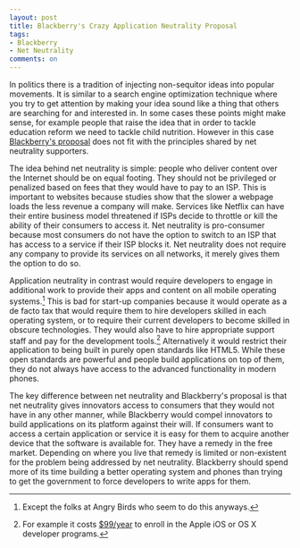 ```yaml
---
layout: post
title: Blackberry's Crazy Application Neutrality Proposal
tags: 
- Blackberry
- Net Neutrality
comments: on
---
```

In politics there is a tradition of injecting non-sequitor ideas into popular movements. It is similar to a search engine optimization technique where you try to get attention by making your idea sound like a thing that others are searching for and interested in. In some cases these points might make sense, for example people that raise the idea that in order to tackle education reform we need to tackle child nutrition. However in this case [Blackberry's proposal](http://blogs.blackberry.com/2015/01/blackberry-net-neutrality/) does not fit with the principles shared by net neutrality supporters.

The idea behind net neutrality is simple: people who deliver content over the Internet should be on equal footing. They should not be privileged or penalized based on fees that they would have to pay to an ISP. This is important to websites because studies show that the slower a webpage loads the less revenue a company will make. Services like Netflix can have their entire business model threatened if ISPs decide to throttle or kill the ability of their consumers to access it. Net neutrality is pro-consumer because most consumers do not have the option to switch to an ISP that has access to a service if their ISP blocks it. Net neutrality does not require any company to provide its services on all networks, it merely gives them the option to do so.

Application neutrality in contrast would require developers to engage in additional work to provide their apps and content on all mobile operating systems.[^1] This is bad for start-up companies because it would operate as a de facto tax that would require them to hire developers skilled in each operating system, or to require their current developers to become skilled in obscure technologies. They would also have to hire appropriate support staff and pay for the development tools.[^2] Alternatively it would restrict their application to being built in purely open standards like HTML5. While these open standards are powerful and people build applications on top of them, they do not always have access to the advanced functionality in modern phones.

The key difference between net neutrality and Blackberry's proposal is that net neutrality gives innovators access to consumers that they would not have in any other manner, while Blackberry would compel innovators to build applications on its platform against their will. If consumers want to access a certain application or service it is easy for them to acquire another device that the software is available for. They have a remedy in the free market. Depending on where you live that remedy is limited or non-existent for the problem being addressed by net neutrality. Blackberry should spend more of its time building a better operating system and phones than trying to get the government to force developers to write apps for them.

[^1]:Except the folks at Angry Birds who seem to do this anyways.
[^2]:For example it costs [$99/year](https://developer.apple.com/programs/) to enroll in the Apple iOS or OS X developer programs.